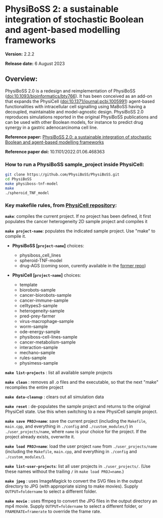 # PhysiBoSS 2: a sustainable integration of stochastic Boolean and agent-based modelling frameworks

**Version:** 2.2.2

**Release date:** 6 August 2023

## Overview: 
PhysiBoSS 2.0 is a redesign and reimplementation of PhysiBoSS ([doi:10.1093/bioinformatics/bty766](https://doi.org/10.1093/bioinformatics/bty766)). It has been conceived as an add-on that expands the PhysiCell ([doi:10.1371/journal.pcbi.1005991](https://dx.doi.org/10.1371/journal.pcbi.1005991)) agent-based functionalities with intracellular cell signalling using MaBoSS having a decoupled, maintainable and model-agnostic design. PhysiBoSS 2.0 reproduces simulations reported in the original PhysiBoSS publications and can be used with other Boolean models, for instance to predict drug synergy in a gastric adenocarcinoma cell line.

**Reference paper:** [PhysiBoSS 2.0: a sustainable integration of stochastic Boolean and agent-based modelling frameworks](https://www.biorxiv.org/content/10.1101/2022.01.06.468363v2.abstract)

**Reference paper doi:** 10.1101/2022.01.06.468363

### How to run a PhysiBoSS sample_project inside PhysiCell:
~~~bash
git clone https://github.com/PhysiBoSS/PhysiBoSS.git
cd PhysiBoSS
make physiboss-tnf-model
make
./spheroid_TNF_model
~~~

### Key makefile rules, from [PhysiCell repository](https://github.com/MathCancer/PhysiCell):

**`make`**: compiles the current project. If no 
                     project has been defined, it first 
                     populates the cancer heterogeneity 2D 
                     sample project and compiles it 
   
**`make project-name`**: populates the indicated sample project. 
                     Use "make" to compile it. 


   * **PhysiBoSS \[`project-name`\]** choices:
      * physiboss_cell_lines
      * spheroid-TNF-model
      * drug-AGS (coming soon, curently available in the [former repo](https://github.com/bsc-life/PhysiBoSSv2))

   * **PhysiCell \[`project-name`\]** choices:
      * template 
      * biorobots-sample 
      * cancer-biorobots-sample 
      * cancer-immune-sample
      * celltypes3-sample 
      * heterogeneity-sample 
      * pred-prey-farmer 
      * virus-macrophage-sample 
      * worm-sample
      * ode-energy-sample 
      * physiboss-cell-lines-sample 
      * cancer-metabolism-sample
      * interaction-sample
      * mechano-sample
      * rules-sample
      * physimess-sample

**`make list-projects`** : list all available sample projects 

**`make clean`**         : removes all .o files and the executable, so that the next "make" recompiles the entire project 

**`make data-cleanup`**  : clears out all simulation data 

**`make reset`**         : de-populates the sample project and returns to the original PhysiCell state. Use this when switching to a new PhysiCell sample project. 

**`make save PROJ=name`**: save the current project (including the `Makefile`, `main.cpp`, and everything in `./config` and `./custom_modules/`) in `./user_projects/name`, where `name` is your choice for the project. If the project already exists, overwrite it. 

**`make load PROJ=name`**: load the user project `name` from `./user_projects/name` (including the `Makefile`, `main.cpp`, and everything in `./config` and `./custom_modules/`).  

**`make list-user-projects`**: list all user projects in `./user_projects/`. (Use these names without the trailing `/` in `make load PROJ=name`.)

**`make jpeg`**          : uses ImageMagick to convert the SVG files in the output directory to JPG (with appropriate sizing to make movies). Supply `OUTPUT=foldername` to select a different folder. 

**`make movie`**         : uses ffmpeg to convert the JPG files in the output directory an mp4 movie. Supply `OUTPUT=foldername` to select a different folder, or `FRAMERATE=framerate` to override the frame rate.
